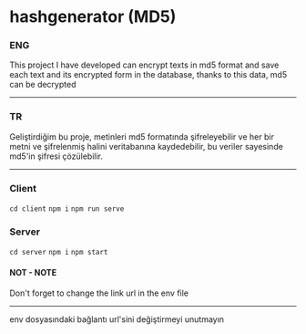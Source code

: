 # hashgenerator (MD5)
### ENG
This project I have developed can encrypt texts in md5 format and save each text and its encrypted form in the database, thanks to this data, md5 can be decrypted

------------------

### TR
Geliştirdiğim bu proje, metinleri md5 formatında şifreleyebilir ve her bir metni ve şifrelenmiş halini veritabanına kaydedebilir, bu veriler sayesinde md5'in şifresi çözülebilir.

------------------

### Client


` cd client `
` npm i ` 
` npm run serve `

### Server

` cd server `
` npm i `
` npm start `

#### NOT - NOTE
Don't forget to change the link url in the env file

------------------

env dosyasındaki bağlantı url'sini değiştirmeyi unutmayın
